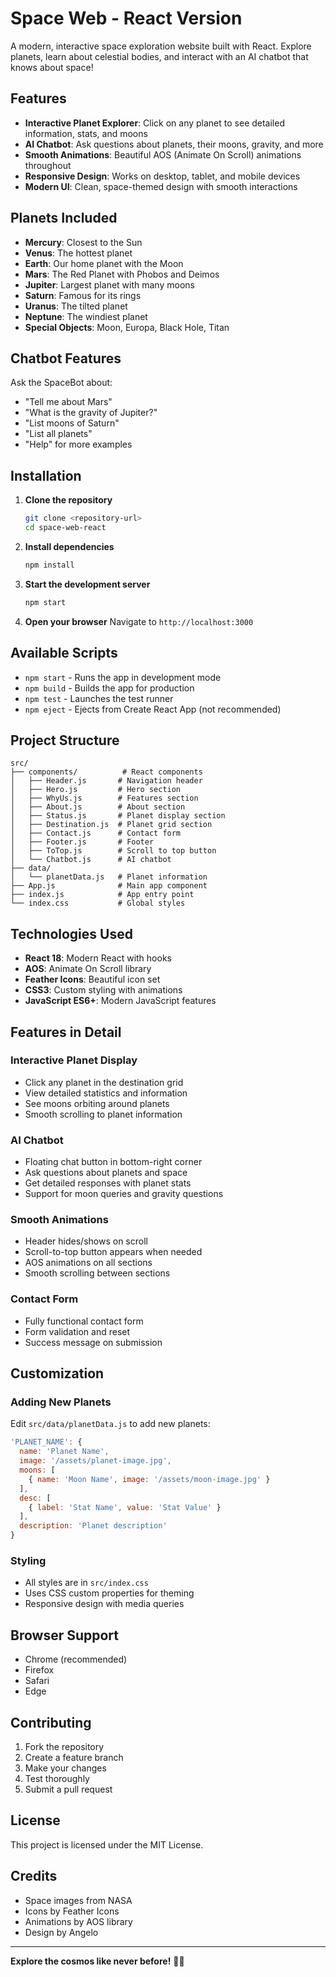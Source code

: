 # Space Web - React Version

A modern, interactive space exploration website built with React. Explore planets, learn about celestial bodies, and interact with an AI chatbot that knows about space!

## Features

- **Interactive Planet Explorer**: Click on any planet to see detailed information, stats, and moons
- **AI Chatbot**: Ask questions about planets, their moons, gravity, and more
- **Smooth Animations**: Beautiful AOS (Animate On Scroll) animations throughout
- **Responsive Design**: Works on desktop, tablet, and mobile devices
- **Modern UI**: Clean, space-themed design with smooth interactions

## Planets Included

- **Mercury**: Closest to the Sun
- **Venus**: The hottest planet
- **Earth**: Our home planet with the Moon
- **Mars**: The Red Planet with Phobos and Deimos
- **Jupiter**: Largest planet with many moons
- **Saturn**: Famous for its rings
- **Uranus**: The tilted planet
- **Neptune**: The windiest planet
- **Special Objects**: Moon, Europa, Black Hole, Titan

## Chatbot Features

Ask the SpaceBot about:
- "Tell me about Mars"
- "What is the gravity of Jupiter?"
- "List moons of Saturn"
- "List all planets"
- "Help" for more examples

## Installation

1. **Clone the repository**
   ```bash
   git clone <repository-url>
   cd space-web-react
   ```

2. **Install dependencies**
   ```bash
   npm install
   ```

3. **Start the development server**
   ```bash
   npm start
   ```

4. **Open your browser**
   Navigate to `http://localhost:3000`

## Available Scripts

- `npm start` - Runs the app in development mode
- `npm build` - Builds the app for production
- `npm test` - Launches the test runner
- `npm eject` - Ejects from Create React App (not recommended)

## Project Structure

```
src/
├── components/          # React components
│   ├── Header.js       # Navigation header
│   ├── Hero.js         # Hero section
│   ├── WhyUs.js        # Features section
│   ├── About.js        # About section
│   ├── Status.js       # Planet display section
│   ├── Destination.js  # Planet grid section
│   ├── Contact.js      # Contact form
│   ├── Footer.js       # Footer
│   ├── ToTop.js        # Scroll to top button
│   └── Chatbot.js      # AI chatbot
├── data/
│   └── planetData.js   # Planet information
├── App.js              # Main app component
├── index.js            # App entry point
└── index.css           # Global styles
```

## Technologies Used

- **React 18**: Modern React with hooks
- **AOS**: Animate On Scroll library
- **Feather Icons**: Beautiful icon set
- **CSS3**: Custom styling with animations
- **JavaScript ES6+**: Modern JavaScript features

## Features in Detail

### Interactive Planet Display
- Click any planet in the destination grid
- View detailed statistics and information
- See moons orbiting around planets
- Smooth scrolling to planet information

### AI Chatbot
- Floating chat button in bottom-right corner
- Ask questions about planets and space
- Get detailed responses with planet stats
- Support for moon queries and gravity questions

### Smooth Animations
- Header hides/shows on scroll
- Scroll-to-top button appears when needed
- AOS animations on all sections
- Smooth scrolling between sections

### Contact Form
- Fully functional contact form
- Form validation and reset
- Success message on submission

## Customization

### Adding New Planets
Edit `src/data/planetData.js` to add new planets:

```javascript
'PLANET_NAME': {
  name: 'Planet Name',
  image: '/assets/planet-image.jpg',
  moons: [
    { name: 'Moon Name', image: '/assets/moon-image.jpg' }
  ],
  desc: [
    { label: 'Stat Name', value: 'Stat Value' }
  ],
  description: 'Planet description'
}
```

### Styling
- All styles are in `src/index.css`
- Uses CSS custom properties for theming
- Responsive design with media queries

## Browser Support

- Chrome (recommended)
- Firefox
- Safari
- Edge

## Contributing

1. Fork the repository
2. Create a feature branch
3. Make your changes
4. Test thoroughly
5. Submit a pull request

## License

This project is licensed under the MIT License.

## Credits

- Space images from NASA
- Icons by Feather Icons
- Animations by AOS library
- Design by Angelo

---

**Explore the cosmos like never before!** 🚀✨